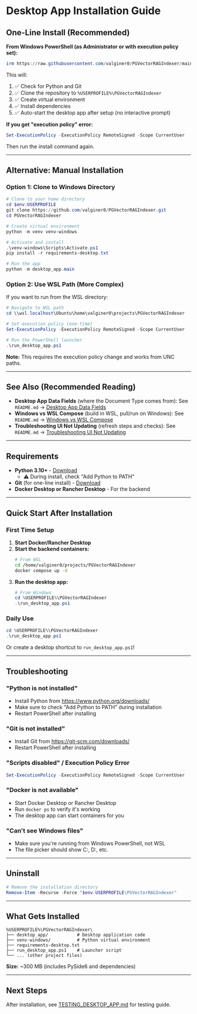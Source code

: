 # Desktop App Installation Guide

## One-Line Install (Recommended)

**From Windows PowerShell (as Administrator or with execution policy set):**

```powershell
irm https://raw.githubusercontent.com/valginer0/PGVectorRAGIndexer/main/bootstrap_desktop_app.ps1 | iex
```

This will:
1. ✅ Check for Python and Git
2. ✅ Clone the repository to `%USERPROFILE%\PGVectorRAGIndexer`
3. ✅ Create virtual environment
4. ✅ Install dependencies
5. ✅ Auto-start the desktop app after setup (no interactive prompt)

**If you get "execution policy" error:**
```powershell
Set-ExecutionPolicy -ExecutionPolicy RemoteSigned -Scope CurrentUser
```
Then run the install command again.

---

## Alternative: Manual Installation

### Option 1: Clone to Windows Directory

```powershell
# Clone to your home directory
cd $env:USERPROFILE
git clone https://github.com/valginer0/PGVectorRAGIndexer.git
cd PGVectorRAGIndexer

# Create virtual environment
python -m venv venv-windows

# Activate and install
.\venv-windows\Scripts\Activate.ps1
pip install -r requirements-desktop.txt

# Run the app
python -m desktop_app.main
```

### Option 2: Use WSL Path (More Complex)

If you want to run from the WSL directory:

```powershell
# Navigate to WSL path
cd \\wsl.localhost\Ubuntu\home\valginer0\projects\PGVectorRAGIndexer

# Set execution policy (one-time)
Set-ExecutionPolicy -ExecutionPolicy RemoteSigned -Scope CurrentUser

# Run the PowerShell launcher
.\run_desktop_app.ps1
```

**Note:** This requires the execution policy change and works from UNC paths.

---

## See Also (Recommended Reading)

- **Desktop App Data Fields** (where the Document Type comes from): See `README.md` → [Desktop App Data Fields](README.md#desktop-app-data-fields)
- **Windows vs WSL Compose** (build in WSL, pull/run on Windows): See `README.md` → [Windows vs WSL Compose](README.md#windows-vs-wsl-compose)
- **Troubleshooting UI Not Updating** (refresh steps and checks): See `README.md` → [Troubleshooting UI Not Updating](README.md#troubleshooting-ui-not-updating)

---

## Requirements

- **Python 3.10+** - [Download](https://www.python.org/downloads/)
  - ⚠️ During install, check "Add Python to PATH"
- **Git** (for one-line install) - [Download](https://git-scm.com/downloads)
- **Docker Desktop or Rancher Desktop** - For the backend

---

## Quick Start After Installation

### First Time Setup

1. **Start Docker/Rancher Desktop**
2. **Start the backend containers:**
   ```bash
   # From WSL
   cd /home/valginer0/projects/PGVectorRAGIndexer
   docker compose up -d
   ```
3. **Run the desktop app:**
   ```powershell
   # From Windows
   cd %USERPROFILE%\PGVectorRAGIndexer
   .\run_desktop_app.ps1
   ```

### Daily Use

```powershell
cd %USERPROFILE%\PGVectorRAGIndexer
.\run_desktop_app.ps1
```

Or create a desktop shortcut to `run_desktop_app.ps1`!

---

## Troubleshooting

### "Python is not installed"
- Install Python from https://www.python.org/downloads/
- Make sure to check "Add Python to PATH" during installation
- Restart PowerShell after installing

### "Git is not installed"
- Install Git from https://git-scm.com/downloads/
- Restart PowerShell after installing

### "Scripts disabled" / Execution Policy Error
```powershell
Set-ExecutionPolicy -ExecutionPolicy RemoteSigned -Scope CurrentUser
```

### "Docker is not available"
- Start Docker Desktop or Rancher Desktop
- Run `docker ps` to verify it's working
- The desktop app can start containers for you

### "Can't see Windows files"
- Make sure you're running from Windows PowerShell, not WSL
- The file picker should show C:\, D:\, etc.

---

## Uninstall

```powershell
# Remove the installation directory
Remove-Item -Recurse -Force "$env:USERPROFILE\PGVectorRAGIndexer"
```

---

## What Gets Installed

```
%USERPROFILE%\PGVectorRAGIndexer\
├── desktop_app/           # Desktop application code
├── venv-windows/          # Python virtual environment
├── requirements-desktop.txt
├── run_desktop_app.ps1    # Launcher script
└── ... (other project files)
```

**Size:** ~300 MB (includes PySide6 and dependencies)

---

## Next Steps

After installation, see [TESTING_DESKTOP_APP.md](TESTING_DESKTOP_APP.md) for testing guide.
